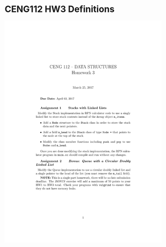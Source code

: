 # CENG112 HW3 Definitions

![alt text](https://github.com/feyil/CENG112/blob/master/HW3/HW3%20Definitions/hw03-1.jpg "Page 1")
